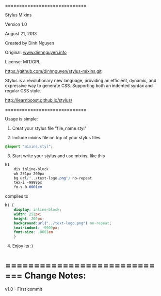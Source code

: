 =============================

Stylus Mixins

Version 1.0

August 21, 2013

Created by Dinh Nguyen

Original: www.dinhnguyen.info

License: MIT/GPL

https://github.com/dinhnguyen/stylus-mixins.git

Stylus is a revolutionary new language, providing an efficient, dynamic, and expressive way to generate CSS. Supporting both an indented syntax and regular CSS style.

http://learnboost.github.io/stylus/

=============================

Usage is simple:

1) Creat your stylus file "file_name.styl"

2) Include mixins file on top of your stylus files

```css
@import "mixins.styl";
```

3) Start write your stylus and use mixins, like this

```css
h1
	dis inline-block
	wh 251px 200px
	bg url('../text-logo.png') no-repeat
	tex-i -9999px
	fo-s 0.0001em
```

compiles to

```css
h1 {
	display: inline-block;
	width: 251px;
	height: 200px;
	background:url("../text-logo.png") no-repeat;
	text-indent: -9999px;
	font-size: .0001em
	}
```

4) Enjoy its :)

=============================
Change Notes:
=============================

v1.0
	- First commit


